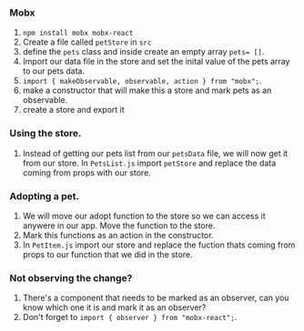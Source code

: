 ### Mobx

1. `npm install mobx mobx-react`
2. Create a file called `petStore` in `src`
3. define the `pets` class and inside create an empty array `pets= []`.
4. Import our data file in the store and set the inital value of the pets array to our pets data.
5. `import { makeObservable, observable, action } from "mobx";`.
6. make a constructor that will make this a store and mark pets as an observable.
7. create a store and export it

### Using the store.

1. Instead of getting our pets list from our `petsData` file, we will now get it from our store. In `PetsList.js` import `petStore` and replace the data coming from props with our store.

### Adopting a pet.

1. We will move our adopt function to the store so we can access it anywere in our app. Move the function to the store.
2. Mark this functions as an action in the constructor.
3. In `PetItem.js` import our store and replace the fuction thats coming from props to our function that we did in the store.

### Not observing the change?

1. There's a component that needs to be marked as an observer, can you know which one it is and mark it as an observer?
2. Don't forget to `import { observer } from "mobx-react";`.
